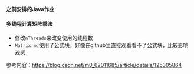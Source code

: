 **之前安排的Java作业**

#### 多线程计算矩阵乘法
- 修改`nThreads`来改变使用的线程数
- `Matrix.md`使用了公式块，好像在github里直接观看看不了公式块，比较影响观感

参考内容：https://blog.csdn.net/m0_62011685/article/details/125305864
